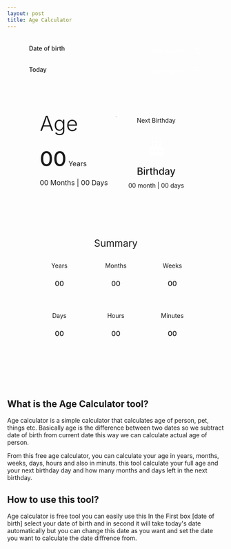 ```yaml
---
layout: post
title: Age Calculator
---
```


<style>
  .age_calc {
    width: 80%;
    margin: auto;
    padding: 20px;
  }
  .dob label,
  .today label {
    font-weight: 500;
  }
  .dob {
    margin-bottom: 20px;
  }
  .dob,
  .today {
    display: -webkit-box;
    display: -ms-flexbox;
    display: flex;
    -webkit-box-pack: justify;
    -ms-flex-pack: justify;
    justify-content: space-between;
  }
  .age_calc input[type="date"] {
    border: none;
    outline: none;
    padding: 6px;
    color: white;
    border-radius: 5px;
    font-family: "Poppins", sans-serif;
    text-transform: uppercase;
    background: var(--theme);
  }
  ::-webkit-datetime-edit-month-field:focus,
  ::-webkit-datetime-edit-day-field:focus,
  ::-webkit-datetime-edit-year-field:focus {
    color: var(--theme);
    background-color: white;
    border-radius: 3px;
  }
  ::-webkit-calendar-picker-indicator {
    filter: invert(1);
  }
  .result {
    padding: 25px;
    margin: 20px 0;
    margin-top: 50px;
    border-radius: 10px;
    border: 1px solid var(--border);
    display: -ms-grid;
    display: grid;
    grid-gap: 10px;
    -ms-grid-columns: 1fr 10px 1px 10px 1fr;
    grid-template-columns: 1fr 1px 1fr;
  }
  .main_year span {
    color: var(--dark);
    font-size: 3rem;
    font-weight: 300;
  }
  .main_year h2 {
    font-size: 1rem;
    font-weight: 400;
    color: var(--dark);
  }
  .main_year #year {
    font-size: 3rem;
    font-weight: 500;
    color: var(--theme);
  }
  .main_year p {
    font-size: 1rem;
    color: var(--dark);
  }
  .next_birthday {
    text-align: center;
    color: var(--theme);
    display: -ms-grid;
    display: grid;
    justify-items: center;
  }
  .cake {
    width: 60px;
    height: 60px;
    border-radius: 50%;
    display: -ms-grid;
    display: grid;
    place-items: center;
    background: var(--theme);
  }
  .next_birthday_day {
    display: block;
    font-size: 1.4rem;
    font-weight: 500;
  }
  .next_birthday_time {
    color: var(--dark);
    display: block;
  }
  .summary {
    padding: 25px;
    margin: 20px 0;
    border-radius: 10px;
    border: 1px solid var(--border);
  }
  .summary h2 {
    text-align: center;
    font-size: 1.4rem;
    font-weight: 400;
    color: var(--theme);
  }
  .all_summary {
    display: grid;
    grid-gap: 40px;
    justify-items: center;
    margin: 30px 0;
    text-align: center;
    grid-template-columns: 1fr 1fr 1fr;
  }
  .all_summary span {
    color: var(--dark);
  }
  .tim_sumry {
    color: var(--dark);
    font-weight: 500;
  }
  /* for mobile */
  @media (max-width: 640px) {
    .age_calc {
      width: 100%;
      padding: 10px;
    }
    .result {
      padding: 10px;
    }
    .summary {
      padding: 10px;
    }
  }
</style>
<div class="age_calc">
  <div class="dob">
    <label>Date of birth</label>
    <input type="date" id="birth_date" oninput="dateOfBirth()">
  </div>
  <div class="today">
    <label>Today</label>
    <input type="date" id="date_today" oninput="dateOfBirth()">
  </div>
  <div class="result">
    <div class="main_year">
      <span>Age</span>
      <h2><span id="year">00</span> Years</h2>
      <p id="month_day">00 Months | 00 Days</p>
    </div>
    <hr style="border:0;border-right: 1px solid rgba(0, 0, 0, 0.3);">
    <div class="next_birthday">
      <p>Next Birthday</p>
      <div class="cake">
        <svg fill="#FFF" width="32" viewBox="0 0 448 512">
          <path
            d="M352 111.1c22.09 0 40-17.88 40-39.97S352 0 352 0s-40 49.91-40 72S329.9 111.1 352 111.1zM224 111.1c22.09 0 40-17.88 40-39.97S224 0 224 0S184 49.91 184 72S201.9 111.1 224 111.1zM383.1 223.1L384 160c0-8.836-7.164-16-16-16h-32C327.2 144 320 151.2 320 160v64h-64V160c0-8.836-7.164-16-16-16h-32C199.2 144 192 151.2 192 160v64H128V160c0-8.836-7.164-16-16-16h-32C71.16 144 64 151.2 64 160v63.97c-35.35 0-64 28.65-64 63.1v68.7c9.814 6.102 21.39 11.33 32 11.33c20.64 0 45.05-19.73 52.7-27.33c6.25-6.219 16.34-6.219 22.59 0C114.1 348.3 139.4 367.1 160 367.1s45.05-19.73 52.7-27.33c6.25-6.219 16.34-6.219 22.59 0C242.1 348.3 267.4 367.1 288 367.1s45.05-19.73 52.7-27.33c6.25-6.219 16.34-6.219 22.59 0C370.1 348.3 395.4 367.1 416 367.1c10.61 0 22.19-5.227 32-11.33V287.1C448 252.6 419.3 223.1 383.1 223.1zM352 373.3c-13.75 10.95-38.03 26.66-64 26.66s-50.25-15.7-64-26.66c-13.75 10.95-38.03 26.66-64 26.66s-50.25-15.7-64-26.66c-13.75 10.95-38.03 26.66-64 26.66c-11.27 0-22.09-3.121-32-7.377v87.38C0 497.7 14.33 512 32 512h384c17.67 0 32-14.33 32-32v-87.38c-9.91 4.256-20.73 7.377-32 7.377C390 399.1 365.8 384.3 352 373.3zM96 111.1c22.09 0 40-17.88 40-39.97S96 0 96 0S56 49.91 56 72S73.91 111.1 96 111.1z" />
        </svg>
      </div>
      <span class="next_birthday_day">Birthday</span>
      <span class="next_birthday_time">00 month | 00 days</span>
    </div>
  </div>
  <div class="summary">
    <h2>Summary</h2>
    <div class="all_summary">
      <div>
        <span>Years</span>
        <h3 class="tim_sumry">00</h3>
      </div>
      <div>
        <span>Months</span>
        <h3 class="tim_sumry">00</h3>
      </div>
      <div>
        <span>Weeks</span>
        <h3 class="tim_sumry">00</h3>
      </div>
      <div>
        <span>Days</span>
        <h3 class="tim_sumry">00</h3>
      </div>
      <div>
        <span>Hours</span>
        <h3 class="tim_sumry">00</h3>
      </div>
      <div>
        <span>Minutes</span>
        <h3 class="tim_sumry">00</h3>
      </div>
    </div>
  </div>
</div>
<script>
  const birth_date = document.querySelector('#birth_date'),
  date_today = document.querySelector('#date_today'),
  year = document.querySelector('#year'),
  month_day = document.querySelector('#month_day'),
  next_birthday_day = document.querySelector('.next_birthday_day'),
  next_birthday_time = document.querySelector('.next_birthday_time'),
  tim_sumry = document.querySelectorAll('.tim_sumry')

  const get_date = new Date().toLocaleDateString().split('/')
  date_today.value = `${get_date[2]}-${get_date[1]}-${get_date[0]}`

  function dateOfBirth() {
    const dob = birth_date.value.split('-')
    const today = date_today.value.split('-')

    const [y, m, d] = dob
    const [ty, tm, td] = today

    // Calculate years
    let years
    if (tm >= m && td >= d) {
      years = ty - y
    }
    else {
      years = ty - y - 1
    }
    // Calculate months
    let months
    if (td >= d) {
      months = tm - m
    }
    else if (td < d) {
      months = tm - m - 1
    }
    // make month positive
    months = months < 0 ? months + 12 : months
    // Calculate days
    let days
    // days of months in a year
    var monthDays = [31, 28, 31, 30, 31, 30, 31, 31, 30, 31, 30, 31]
    if (td >= d) {
      days = td - d
    } else {
      days = td - d + monthDays[m];
    }
    year.innerText = years
    month_day.innerText = `${months} Months | ${days} Days`

    // next birthday year
    let nxt_b_yr = new Date().getFullYear()
    if (tm >= m && td >= d) {
      nxt_b_yr = nxt_b_yr + 1
    }

    // next birthday day
    const week = ['Sunday', 'Monday', 'Tuesday', 'Wednesday', 'Thursday', 'Friday', 'Saturday']
    const next_bday = new Date(`${m}-${d}-${nxt_b_yr}`)
    next_birthday_day.innerText = week[next_bday.getDay()]

    // left time in next birthday
    const left_milli = next_bday - new Date(`${tm}-${td}-${ty}`)
    const lm = left_milli / (1000 * 60 * 60 * 24 * 30.417)
    const lmt = Math.trunc(lm)
    const ld = Math.trunc((lm - lmt) * 30.417)
    next_birthday_time.innerText = `${lmt} months | ${ld} days`

    // Summary
    const date_sub_milli = new Date(`${tm}-${td}-${ty}`) - new Date(`${m}-${d}-${y}`)

    const mi = date_sub_milli / (1000 * 60)
    const hr = mi / 60
    const dy = hr / 24
    const we = dy / 7
    const mo = we / 4.345

    tim_sumry[0].innerHTML = years
    tim_sumry[1].innerHTML = Math.trunc(mo)
    tim_sumry[2].innerHTML = Math.trunc(we)
    tim_sumry[3].innerHTML = Math.trunc(dy)
    tim_sumry[4].innerHTML = Math.trunc(hr)
    tim_sumry[5].innerHTML = Math.trunc(mi)
  }
</script>

## What is the Age Calculator tool?

Age calculator is a simple calculator that calculates age of person, pet, things etc. Basically age is the difference between two dates so we subtract date of birth from current date this way we can calculate actual age of person.

From this free age calculator, you can calculate your age in years, months, weeks, days, hours and also in minuts. this tool calculate your full age and your next birthday day and how many months and days left in the next birthday.

## How to use this tool?
Age calculator is free tool you can easily use this In the First box [date of birth] select your date of birth and in second it will take today's date automatically but you can change this date as you want and set the date you want to calculate the date diffrence from.

